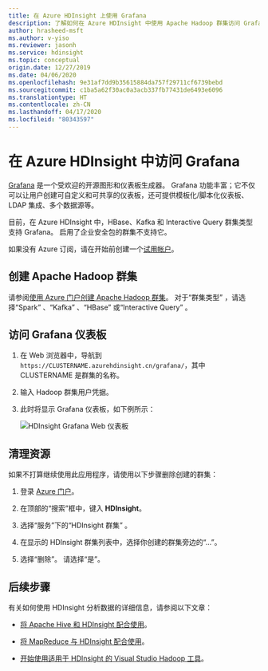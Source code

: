 ```yaml
---
title: 在 Azure HDInsight 上使用 Grafana
description: 了解如何在 Azure HDInsight 中使用 Apache Hadoop 群集访问 Grafana 仪表板
author: hrasheed-msft
ms.author: v-yiso
ms.reviewer: jasonh
ms.service: hdinsight
ms.topic: conceptual
origin.date: 12/27/2019
ms.date: 04/06/2020
ms.openlocfilehash: 9e31af7dd9b35615884da757f29711cf6739bebd
ms.sourcegitcommit: c1ba5a62f30ac0a3acb337fb77431de6493e6096
ms.translationtype: HT
ms.contentlocale: zh-CN
ms.lasthandoff: 04/17/2020
ms.locfileid: "80343597"
---
```

# <a name="access-grafana-in-azure-hdinsight"></a>在 Azure HDInsight 中访问 Grafana

[Grafana](https://grafana.com/) 是一个受欢迎的开源图形和仪表板生成器。 Grafana 功能丰富；它不仅可以让用户创建可自定义和可共享的仪表板，还可提供模板化/脚本化仪表板、LDAP 集成、多个数据源等。

目前，在 Azure HDInsight 中，HBase、Kafka 和 Interactive Query 群集类型支持 Grafana。 启用了企业安全包的群集不支持它。

如果没有 Azure 订阅，请在开始前创建一个[试用帐户](https://www.azure.cn/pricing/1rmb-trial)。

## <a name="create-an-apache-hadoop-cluster"></a>创建 Apache Hadoop 群集

请参阅[使用 Azure 门户创建 Apache Hadoop 群集](../hdinsight-hadoop-create-linux-clusters-portal.md)。 对于“群集类型”  ，请选择“Spark”  、“Kafka”  、“HBase”  或“Interactive Query”  。

## <a name="access-the-grafana-dashboard"></a>访问 Grafana 仪表板

1. 在 Web 浏览器中，导航到 `https://CLUSTERNAME.azurehdinsight.cn/grafana/`，其中 CLUSTERNAME 是群集的名称。

1. 输入 Hadoop 群集用户凭据。

1. 此时将显示 Grafana 仪表板，如下例所示：

    ![HDInsight Grafana Web 仪表板](./media/hdinsight-grafana/hdinsight-grafana-dashboard.png "HDInsight Grafana 仪表板")

## <a name="clean-up-resources"></a>清理资源

如果不打算继续使用此应用程序，请使用以下步骤删除创建的群集：

1. 登录 [Azure 门户](https://portal.azure.cn/)。

1. 在顶部的“搜索”框中，键入 **HDInsight**。 

1. 选择“服务”下的“HDInsight 群集”   。

1. 在显示的 HDInsight 群集列表中，选择你创建的群集旁边的“...”。 

1. 选择“删除”。  请选择“是”。 

## <a name="next-steps"></a>后续步骤

有关如何使用 HDInsight 分析数据的详细信息，请参阅以下文章：

* [将 Apache Hive 和 HDInsight 配合使用](../hadoop/hdinsight-use-hive.md)。

* [将 MapReduce 与 HDInsight 配合使用](../hadoop/hdinsight-use-mapreduce.md)。

* [开始使用适用于 HDInsight 的 Visual Studio Hadoop 工具](../hadoop/apache-hadoop-visual-studio-tools-get-started.md)。
